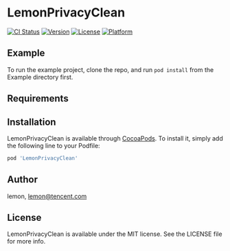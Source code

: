 # LemonPrivacyClean

[![CI Status](https://img.shields.io/travis/lemon/LemonPrivacyClean.svg?style=flat)](https://travis-ci.org/lemon/LemonPrivacyClean)
[![Version](https://img.shields.io/cocoapods/v/LemonPrivacyClean.svg?style=flat)](https://cocoapods.org/pods/LemonPrivacyClean)
[![License](https://img.shields.io/cocoapods/l/LemonPrivacyClean.svg?style=flat)](https://cocoapods.org/pods/LemonPrivacyClean)
[![Platform](https://img.shields.io/cocoapods/p/LemonPrivacyClean.svg?style=flat)](https://cocoapods.org/pods/LemonPrivacyClean)

## Example

To run the example project, clone the repo, and run `pod install` from the Example directory first.

## Requirements

## Installation

LemonPrivacyClean is available through [CocoaPods](https://cocoapods.org). To install
it, simply add the following line to your Podfile:

```ruby
pod 'LemonPrivacyClean'
```

## Author

lemon, lemon@tencent.com

## License

LemonPrivacyClean is available under the MIT license. See the LICENSE file for more info.
